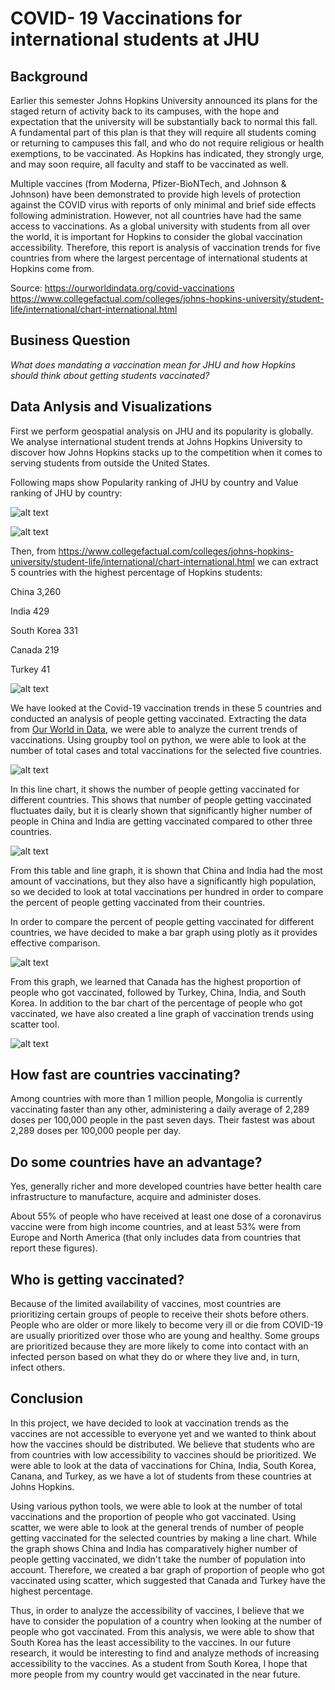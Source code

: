 # COVID- 19 Vaccinations for international students at JHU

## Background

Earlier this semester Johns Hopkins University announced its plans for the staged return of activity back to its campuses, with the hope and expectation that the university will be substantially back to normal this fall. A fundamental part of this plan is that they will require all students coming or returning to campuses this fall, and who do not require religious or health exemptions, to be vaccinated. As Hopkins has indicated, they strongly urge, and may soon require, all faculty and staff to be vaccinated as well.

Multiple vaccines (from Moderna, Pfizer-BioNTech, and Johnson & Johnson) have been demonstrated to provide high levels of protection against the COVID virus with reports of only minimal and brief side effects following administration. However, not all countries have had the same access to vaccinations. As a global university with students from all over the world, it is important for Hopkins to consider the global vaccination accessibility. Therefore, this report is analysis of vaccination trends for five countries from where the largest percentage of international students at Hopkins come from.

Source: https://ourworldindata.org/covid-vaccinations https://www.collegefactual.com/colleges/johns-hopkins-university/student-life/international/chart-international.html

## Business Question

_What does mandating a vaccination mean for JHU and how Hopkins should think about getting students vaccinated?_

## Data Anlysis and Visualizations

First we perform geospatial analysis on JHU and its popularity is globally. We analyse international student trends at Johns Hopkins University to discover how Johns Hopkins stacks up to the competition when it comes to serving students from outside the United States.

Following maps show Popularity ranking of JHU by country and Value ranking of JHU by country:

![alt text](https://github.com/justinjiholee/covid-vaccinations/blob/main/PopularityRankingJHU.png)

![alt text](https://github.com/justinjiholee/covid-vaccinations/blob/main/ValueRanking.png)

Then, from https://www.collegefactual.com/colleges/johns-hopkins-university/student-life/international/chart-international.html we can extract 5 countries with the highest percentage of Hopkins students:

 China 3,260
 
 India 429
 
 South Korea 331
 
 Canada 219
 
 Turkey 41

![alt text](https://github.com/justinjiholee/covid-vaccinations/blob/main/international%20student%20countries.png)

We have looked at the Covid-19 vaccination trends in these 5 countries and conducted an analysis of people getting vaccinated. Extracting the data from [Our World in Data](https://ourworldindata.org/covid-vaccinations), we were able to analyze the current trends of vaccinations. Using groupby tool on python, we were able to look at the number of total cases and total vaccinations for the selected five countries. 

![alt text](https://github.com/justinjiholee/covid-trend/blob/main/Python%20Data.png)

In this line chart, it shows the number of people getting vaccinated for different countries. This shows that number of people getting vaccinated fluctuates daily, but it is clearly shown that significantly higher number of people in China and India are getting vaccinated compared to other three countries. 

![alt text](https://github.com/justinjiholee/covid-trend/blob/main/Vaccination%20Trend.png)

From this table and line graph, it is shown that China and India had the most amount of vaccinations, but they also have a significantly high population, so we decided to look at total vaccinations per hundred in order to compare the percent of people getting vaccinated from their countries. 

In order to compare the percent of people getting vaccinated for different countries, we have decided to make a bar graph using plotly as it provides effective comparison.

![alt text](https://github.com/justinjiholee/covid-trend/blob/main/Vaccinations%20per%20Population.png)

From this graph, we learned that Canada has the highest proportion of people who got vaccinated, followed by Turkey, China, India, and South Korea. In addition to the bar chart of the percentage of people who got vaccinated, we have also created a line graph of vaccination trends using scatter tool. 


![alt text](https://github.com/justinjiholee/covid-vaccinations/blob/main/vaccinatedpeople.png)

## How fast are countries vaccinating?
Among countries with more than 1 million people, Mongolia is currently vaccinating faster than any other, administering a daily average of 2,289 doses per 100,000 people in the past seven days. Their fastest was about 2,289 doses per 100,000 people per day.

## Do some countries have an advantage?
Yes, generally richer and more developed countries have better health care infrastructure to manufacture, acquire and administer doses.

About 55% of people who have received at least one dose of a coronavirus vaccine were from high income countries, and at least 53% were from Europe and North America (that only includes data from countries that report these figures).

## Who is getting vaccinated?
Because of the limited availability of vaccines, most countries are prioritizing certain groups of people to receive their shots before others. People who are older or more likely to become very ill or die from COVID-19 are usually prioritized over those who are young and healthy. Some groups are prioritized because they are more likely to come into contact with an infected person based on what they do or where they live and, in turn, infect others.

## Conclusion
In this project, we have decided to look at vaccination trends as the vaccines are not accessible to everyone yet and we wanted to think about how the vaccines should be distributed. We believe that students who are from countries with low accessibility to vaccines should be prioritized. We were able to look at the data of vaccinations for China, India, South Korea, Canana, and Turkey, as we have a lot of students from these countries at Johns Hopkins. 

Using various python tools, we were able to look at the number of total vaccinations and the proportion of people who got vaccinated. Using scatter, we were able to look at the general trends of number of people getting vaccinated for the selected countries by making a line chart. While the graph shows China and India has comparatively higher number of people getting vaccinated, we didn't take the number of population into account. Therefore, we created a bar graph of proportion of people who got vaccinated using scatter, which suggested that Canada and Turkey have the highest percentage.

Thus, in order to analyze the accessibility of vaccines, I believe that we have to consider the population of a country when looking at the number of people who got vaccinated. From this analysis, we were able to show that South Korea has the least accessibility to the vaccines. In our future research, it would be interesting to find and analyze methods of increasing accessibility to the vaccines. As a student from South Korea, I hope that more people from my country would get vaccinated in the near future.
